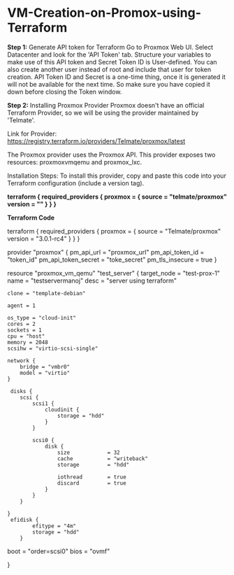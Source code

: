 # VM-Creation-on-Promox-using-Terraform
**Step 1:** Generate API token for Terraform
Go to Proxmox Web UI. Select Datacenter and look for the 'API Token' tab.
Structure your variables to make use of this API token and Secret
Token ID is User-defined. You can also create another user instead of root and include that user for token creation.
API Token ID and Secret is a one-time thing, once it is generated it will not be available for the next time. So make sure you have copied it down before closing the Token window.


**Step 2:** Installing Proxmox Provider
Proxmox doesn't have an official Terraform Provider, so we will be using the provider maintained by 'Telmate'.

Link for Provider: https://registry.terraform.io/providers/Telmate/proxmox/latest

The Proxmox provider uses the Proxmox API. This provider exposes two resources: proxmoxvmqemu and proxmox_lxc.

Installation Steps: To install this provider, copy and paste this code into your Terraform configuration (include a version tag).

**terraform {
required_providers {
    proxmox = {
        source = "telmate/proxmox"
        version = "<version tag>"
        }
    }
}**


**Terraform Code**

terraform {
  required_providers {
    proxmox = {
      source = "Telmate/proxmox"
      version = "3.0.1-rc4"
    }
  }
}
 
provider "proxmox" {
  pm_api_url = "proxmox_url"
  pm_api_token_id = "token_id"
  pm_api_token_secret = "toke_secret"
  pm_tls_insecure = true
}
 
resource "proxmox_vm_qemu" "test_server" {
    target_node = "test-prox-1"
    name = "testservermanoj"
    desc = "server using terraform"
     
 
    clone = "template-debian"
 
    agent = 1
 
    os_type = "cloud-init"
    cores = 2
    sockets = 1
    cpu = "host"
    memory = 2048
    scsihw = "virtio-scsi-single"
 
    network {
        bridge = "vmbr0"
        model = "virtio"
    }
 
     disks {
        scsi {
            scsi1 {
                cloudinit {
                    storage = "hdd"
                }
            }
         
            scsi0 {
                disk {
                    size            = 32
                    cache           = "writeback"
                    storage         = "hdd"
 
                    iothread        = true
                    discard         = true
                }
            }
        }
        
    }
     efidisk {
            efitype = "4m"
            storage = "hdd"
        }
      
 
boot = "order=scsi0"
bios = "ovmf"
     
   
}
